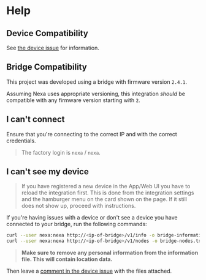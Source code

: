 # Help

## Device Compatibility

See [the device issue](https://github.com/andersevenrud/ha-nexa-bridge-x/issues/6)
for information.

## Bridge Compatibility

This project was developed using a bridge with firmware version `2.4.1`.

Assuming Nexa uses appropriate versioning, this integration *should* be compatible with any
firmware version starting with `2`.

## I can't connect

Ensure that you're connecting to the correct IP and with the correct credentials.

> The factory login is `nexa` / `nexa`.

## I can't see my device

> If you have registered a new device in the App/Web UI you have to reload the integration first.
> This is done from the integration settings and the hamburger menu on the card shown on the page.
> If it still does not show up, proceed with instructions.

If you're having issues with a device or don't see a device you have connected to your bridge,
run the following commands:

```bash
curl --user nexa:nexa http://<ip-of-bridge>/v1/info -o bridge-information.txt
curl --user nexa:nexa http://<ip-of-bridge>/v1/nodes -o bridge-nodes.txt
```

> **Make sure to remove any personal information from the information file. This will contain
> location data.**

Then leave a [comment in the device issue](https://github.com/andersevenrud/ha-nexa-bridge-x/issues/6) with the files attached.

